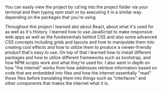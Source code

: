 You can easily view the project by cd'ing into the project folder via your terminal and then typing npm start or by executing it in a similar way depending on the packages that you're using.

Throughout this project i learned alot about React, about what it's used for as well as it's History. I learned how to use JavaScript to make responsive web apps as well as the fundamentals behind CSS and also some advanced CSS concepts including grids and layouts and how to manipulate them into creating cool effects and how to utilize them to produce a viewer-friendly product that's easy to use. On top of that i learned how to install different packages and how to utilize different frameworks such as bootstrap, and how NPM scripts work and what they're used for. I also went in depth on how "the internet" works from how addresses retrieve information based on code that are embedded into files and how the internet essentially "read" those files before translating them into things such as "interfaces" and other components that makes the internet what it is.
